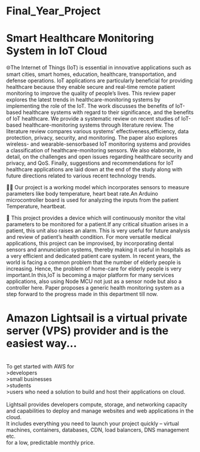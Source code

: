# Final_Year_Project
<h1>Smart Healthcare Monitoring System in IoT Cloud</h1>

:globe_with_meridians:The Internet of Things (IoT) is essential in innovative applications such as smart cities,
smart homes, education, healthcare, transportation, and defense operations. IoT 
applications are particularly beneficial for providing healthcare because they enable secure
and real-time remote patient monitoring to improve the quality of people’s lives. This
review paper explores the latest trends in healthcare-monitoring systems by implementing 
the role of the IoT. The work discusses the benefits of IoT-based healthcare systems
with regard to their significance, and the benefits of IoT healthcare. We provide a 
systematic review on recent studies of IoT-based healthcare-monitoring systems through
literature review. The literature review compares various systems’ effectiveness,efficiency, data protection, privacy, security, and monitoring. 
The paper also explores wireless- and wearable-sensorbased IoT monitoring systems and provides a classification of healthcare-monitoring sensors. We also elaborate, in detail, on the challenges
and open issues regarding healthcare security and privacy, and QoS. Finally, 
suggestions and recommendations for IoT healthcare applications are laid down at the end of
the study along with future directions related to various recent technology trends.

:technologist:
Our project is a working model which incorporates sensors to measure parameters
like body temperature, heart beat rate.An Arduino microcontroller board is used for
analyzing the inputs from the patient Temperature, heartbeat. 

:hospital:
This project provides a device which will continuously monitor the vital parameters to be monitored for
a patient.If any critical situation arises in a patient, this unit also raises an alarm.
This is very useful for future analysis and review of patient’s health condition. For
more versatile medical applications, this project can be improvised, by incorporating
dental sensors and annunciation systems, thereby making it useful in hospitals as a
very efficient and dedicated patient care system. In recent years, the world is facing a
common problem that the number of elderly people is increasing. Hence, the problem of
home-care for elderly people is very important.In this,IoT is becoming a major platform
for many services applications, also using Node MCU not just as a sensor node but
also a controller here. Paper proposes a generic health monitoring system as a step
forward to the progress made in this department till now.

<h1>Amazon Lightsail is a virtual private server (VPS) provider and is the easiest way...</h1>
<br>
To get started with AWS for <br> 
 >developers <br>
 >small businesses <br>
 >students <br>
 >users who need a solution to build and host their applications on cloud. <br> 
<br>
Lightsail provides developers compute, storage, and networking capacity and capabilities to deploy and manage websites and web applications in the cloud.<br> 
It includes everything you need to launch your project quickly – virtual machines, containers, databases, CDN, load balancers, DNS management etc.<br>
for a low, predictable monthly price.<br>
